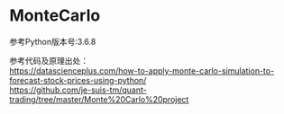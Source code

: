 # MonteCarlo
参考Python版本号:3.6.8

参考代码及原理出处：<br>
https://datascienceplus.com/how-to-apply-monte-carlo-simulation-to-forecast-stock-prices-using-python/<br>
https://github.com/je-suis-tm/quant-trading/tree/master/Monte%20Carlo%20project<br>
